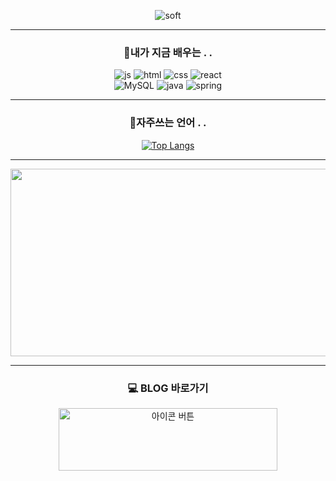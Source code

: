 <div align="center">

![soft](https://capsule-render.vercel.app/api?type=soft&color=93bf85&text=Hello%20Jui's%20World!%20%F0%9F%90%A2&fontColor=ffffff&fontSize=40&animation=fadeIn)

<hr>

### 🐙내가 지금 배우는 . .
  
![js](https://img.shields.io/badge/JavaScript-F7DF1E?style=for-the-badge&logo=JavaScript&logoColor=white) 
![html](https://img.shields.io/badge/HTML5-E34F26?style=for-the-badge&logo=html5&logoColor=white) 
![css](https://img.shields.io/badge/CSS-239120?&style=for-the-badge&logo=css3&logoColor=white) 
![react](https://img.shields.io/badge/React-20232A?style=for-the-badge&logo=react&logoColor=61DAFB)  
![MySQL](https://img.shields.io/badge/mysql-%2300f.svg?style=for-the-badge&logo=mysql&logoColor=white) 
![java](https://img.shields.io/badge/Java-ED8B00?style=for-the-badge&logo=openjdk&logoColor=white) 
![spring](https://img.shields.io/badge/Spring-6DB33F?style=for-the-badge&logo=spring&logoColor=white) 

<hr>

### 🦗자주쓰는 언어 . . 
  [![Top Langs](https://github-readme-stats.vercel.app/api/top-langs/?username=ju2hong&layout=compact&card_width=510&theme=transparent&text_color=65717d&langs_count=10&hide_title=true&hide_border=true)](https://github.com/nay3on/github-readme-stats)

<hr> 

<a href="https://www.gitanimals.org/en_US?utm_medium=image&utm_source=ju2hong&utm_content=farm">
<img
  src="https://render.gitanimals.org/farms/ju2hong"
  width="600"
  height="300"
/>
</a>


<hr>

### 💻 BLOG 바로가기

<a href="https://ju2hong.github.io" target="_blank">
    <img src="https://github.com/user-attachments/assets/cee24f3a-d836-4a7d-a0c8-2fb1fdb4f0a0" width="350" height="100" alt="아이콘 버튼">
</a>

</div>
<!--
**ju2hong/ju2hong** is a ✨ _special_ ✨ repository because its `README.md` (this file) appears on your GitHub profile.

Here are some ideas to get you started:

- 🔭 I’m currently working on ...
- 🌱 I’m currently learning ...
- 👯 I’m looking to collaborate on ...
- 🤔 I’m looking for help with ...
- 💬 Ask me about ...
- 📫 How to reach me: ...
- 😄 Pronouns: ...
- ⚡ Fun fact: ...
-->

